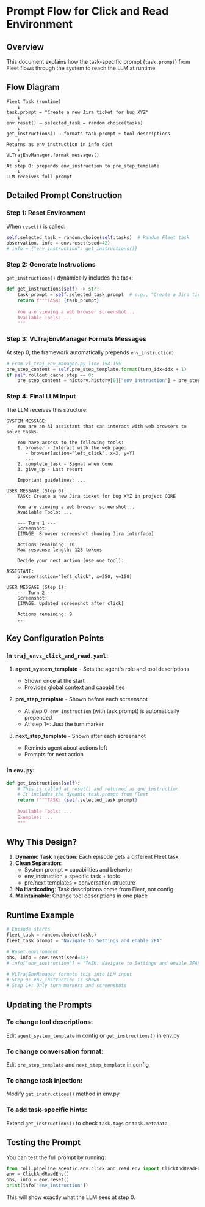 # Prompt Flow for Click and Read Environment

## Overview
This document explains how the task-specific prompt (`task.prompt`) from Fleet flows through the system to reach the LLM at runtime.

## Flow Diagram

```
Fleet Task (runtime)
    ↓
task.prompt = "Create a new Jira ticket for bug XYZ"
    ↓
env.reset() → selected_task = random.choice(tasks)
    ↓
get_instructions() → formats task.prompt + tool descriptions
    ↓
Returns as env_instruction in info dict
    ↓
VLTrajEnvManager.format_messages()
    ↓
At step 0: prepends env_instruction to pre_step_template
    ↓
LLM receives full prompt
```

## Detailed Prompt Construction

### Step 1: Reset Environment
When `reset()` is called:
```python
self.selected_task = random.choice(self.tasks)  # Random Fleet task
observation, info = env.reset(seed=42)
# info = {"env_instruction": get_instructions()}
```

### Step 2: Generate Instructions
`get_instructions()` dynamically includes the task:
```python
def get_instructions(self) -> str:
    task_prompt = self.selected_task.prompt  # e.g., "Create a Jira ticket..."
    return f"""TASK: {task_prompt}
    
    You are viewing a web browser screenshot...
    Available Tools: ...
    """
```

### Step 3: VLTrajEnvManager Formats Messages
At step 0, the framework automatically prepends `env_instruction`:

```python
# From vl_traj_env_manager.py line 154-155
pre_step_content = self.pre_step_template.format(turn_idx=idx + 1)
if self.rollout_cache.step == 0:
    pre_step_content = history.history[0]["env_instruction"] + pre_step_content
```

### Step 4: Final LLM Input
The LLM receives this structure:

```
SYSTEM MESSAGE:
    You are an AI assistant that can interact with web browsers to solve tasks.
    
    You have access to the following tools:
    1. browser - Interact with the web page:
       - browser(action="left_click", x=X, y=Y)
       ...
    2. complete_task - Signal when done
    3. give_up - Last resort
    
    Important guidelines: ...

USER MESSAGE (Step 0):
    TASK: Create a new Jira ticket for bug XYZ in project CORE
    
    You are viewing a web browser screenshot...
    Available Tools: ...
    
    --- Turn 1 ---
    Screenshot:
    [IMAGE: Browser screenshot showing Jira interface]
    
    Actions remaining: 10
    Max response length: 128 tokens
    
    Decide your next action (use one tool):

ASSISTANT:
    browser(action="left_click", x=250, y=150)

USER MESSAGE (Step 1):
    --- Turn 2 ---
    Screenshot:
    [IMAGE: Updated screenshot after click]
    
    Actions remaining: 9
    ...
```

## Key Configuration Points

### In `traj_envs_click_and_read.yaml`:

1. **agent_system_template** - Sets the agent's role and tool descriptions
   - Shown once at the start
   - Provides global context and capabilities

2. **pre_step_template** - Shown before each screenshot
   - At step 0: `env_instruction` (with task.prompt) is automatically prepended
   - At step 1+: Just the turn marker

3. **next_step_template** - Shown after each screenshot
   - Reminds agent about actions left
   - Prompts for next action

### In `env.py`:

```python
def get_instructions(self):
    # This is called at reset() and returned as env_instruction
    # It includes the dynamic task.prompt from Fleet
    return f"""TASK: {self.selected_task.prompt}
    
    Available Tools: ...
    Examples: ...
    """
```

## Why This Design?

1. **Dynamic Task Injection**: Each episode gets a different Fleet task
2. **Clean Separation**: 
   - System prompt = capabilities and behavior
   - env_instruction = specific task + tools
   - pre/next templates = conversation structure
3. **No Hardcoding**: Task descriptions come from Fleet, not config
4. **Maintainable**: Change tool descriptions in one place

## Runtime Example

```python
# Episode starts
fleet_task = random.choice(tasks)
fleet_task.prompt = "Navigate to Settings and enable 2FA"

# Reset environment
obs, info = env.reset(seed=42)
# info["env_instruction"] = "TASK: Navigate to Settings and enable 2FA\n\nAvailable Tools:..."

# VLTrajEnvManager formats this into LLM input
# Step 0: env_instruction is shown
# Step 1+: Only turn markers and screenshots
```

## Updating the Prompts

### To change tool descriptions:
Edit `agent_system_template` in config or `get_instructions()` in env.py

### To change conversation format:
Edit `pre_step_template` and `next_step_template` in config

### To change task injection:
Modify `get_instructions()` method in env.py

### To add task-specific hints:
Extend `get_instructions()` to check `task.tags` or `task.metadata`

## Testing the Prompt

You can test the full prompt by running:
```python
from roll.pipeline.agentic.env.click_and_read.env import ClickAndReadEnv
env = ClickAndReadEnv()
obs, info = env.reset()
print(info["env_instruction"])
```

This will show exactly what the LLM sees at step 0.

